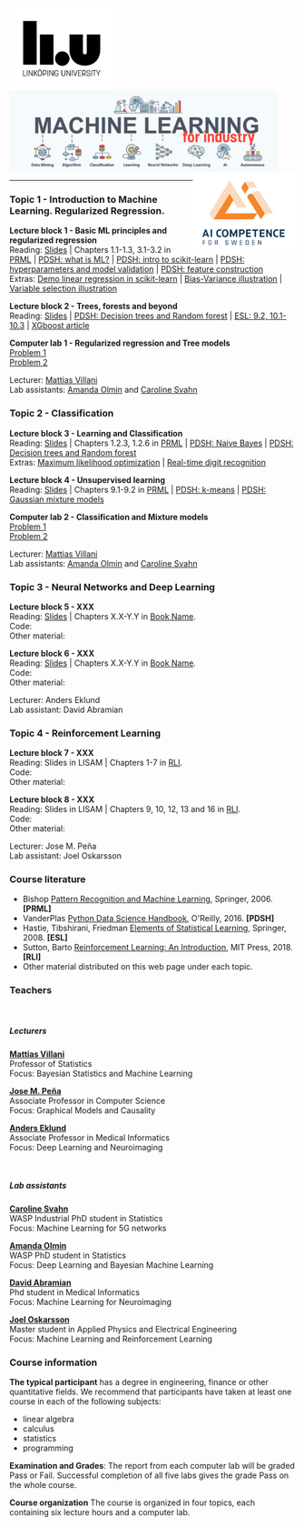 <!-- font: frutiger -->

<img src="./Images/LiU_secondary_1_black.png" alt="LiU logo" align="left" height="145"/><img src="./Images/MachineLearning.jpg" alt="Course logo" align="middle" height="145"/><img src="./Images/LogoAICompetence.png" alt="AI Sweden logo" align="right" height="145"/>

---


### Topic 1 - Introduction to Machine Learning. Regularized Regression.

**Lecture block 1 - Basic ML principles and regularized regression** \
Reading: [Slides](/Slides/L1IntroRegression.pdf) | Chapters 1.1-1.3, 3.1-3.2 in [PRML](https://www.microsoft.com/en-us/research/uploads/prod/2006/01/Bishop-Pattern-Recognition-and-Machine-Learning-2006.pdf) | [PDSH: what is ML?](https://jakevdp.github.io/PythonDataScienceHandbook/05.01-what-is-machine-learning.html) | [PDSH: intro to scikit-learn](https://jakevdp.github.io/PythonDataScienceHandbook/05.02-introducing-scikit-learn.html) | [PDSH: hyperparameters and model validation](https://jakevdp.github.io/PythonDataScienceHandbook/05.03-hyperparameters-and-model-validation.html) | [PDSH: feature construction](https://colab.research.google.com/github/jakevdp/PythonDataScienceHandbook/blob/master/notebooks/05.04-Feature-Engineering.ipynb)\
Extras: [Demo linear regression in scikit-learn](./Extras/DemoLinReg.ipynb) | [Bias-Variance illustration](./Extras/BiasVarianceIllustration.ipynb) | [Variable selection illustration](./Extras/VariableSelection.ipynb)

**Lecture block 2 - Trees, forests and beyond** \
Reading: [Slides](/Slides/L2RegTrees.pdf) | [PDSH: Decision trees and Random forest](https://colab.research.google.com/github/jakevdp/PythonDataScienceHandbook/blob/master/notebooks/05.08-Random-Forests.ipynb) | [ESL: 9.2, 10.1-10.3](https://web.stanford.edu/~hastie/Papers/ESLII.pdf) | [XGboost article](http://cinslab.com/wp-content/uploads/2019/06/Ke-Wang-XGBoost-A-Scalable-Tree-Boosting-System.pdf)

**Computer lab 1 - Regularized regression and Tree models**\
[Problem 1](./Labs/Lab1a.ipynb)\
[Problem 2](./Labs/Lab1b.ipynb)

Lecturer: [Mattias Villani](https://mattiasvillani.com) \
Lab assistants: [Amanda Olmin](https://liu.se/en/employee/amaol67) and [Caroline Svahn](https://liu.se/medarbetare/carsv14)

### Topic 2 - Classification

**Lecture block 3 - Learning and Classification** \
Reading: [Slides](SLIDES) | Chapters 1.2.3, 1.2.6 in [PRML](https://www.microsoft.com/en-us/research/uploads/prod/2006/01/Bishop-Pattern-Recognition-and-Machine-Learning-2006.pdf) | [PDSH: Naive Bayes](https://jakevdp.github.io/PythonDataScienceHandbook/05.05-naive-bayes.html) | [PDSH: Decision trees and Random forest](https://colab.research.google.com/github/jakevdp/PythonDataScienceHandbook/blob/master/notebooks/05.08-Random-Forests.ipynb) \
Extras: [Maximum likelihood optimization](./Extras/MLEbyOptimization.ipynb) | [Real-time digit recognition](https://www.reddit.com/r/dataisbeautiful/comments/dpnmnz/oc_recognizing_handwritten_digits_as_they_are/)

**Lecture block 4 - Unsupervised learning** \
Reading: [Slides](/Slides/L4Unsupervised.pdf) | Chapters 9.1-9.2 in [PRML](https://www.microsoft.com/en-us/research/uploads/prod/2006/01/Bishop-Pattern-Recognition-and-Machine-Learning-2006.pdf) | [PDSH: k-means](https://colab.research.google.com/github/jakevdp/PythonDataScienceHandbook/blob/master/notebooks/05.11-K-Means.ipynb) | [PDSH: Gaussian mixture models](https://colab.research.google.com/github/jakevdp/PythonDataScienceHandbook/blob/master/notebooks/05.12-Gaussian-Mixtures.ipynb)

**Computer lab 2 - Classification and Mixture models**\
[Problem 1](./Labs/Lab2a.ipynb)\
[Problem 2](./Labs/Lab2b.ipynb)

Lecturer:  [Mattias Villani](https://mattiasvillani.com) \
Lab assistants: [Amanda Olmin](https://liu.se/en/employee/amaol67) and [Caroline Svahn](https://liu.se/medarbetare/carsv14)


### Topic 3 - Neural Networks and Deep Learning

**Lecture block 5 - XXX** \
Reading: [Slides](SLIDES) | Chapters X.X-Y.Y in [Book Name](book). \
Code: \
Other material:

**Lecture block 6 - XXX** \
Reading: [Slides](SLIDES) | Chapters X.X-Y.Y in [Book Name](book). \
Code: \
Other material:

Lecturer: Anders Eklund \
Lab assistant: David Abramian


### Topic 4 - Reinforcement Learning

**Lecture block 7 - XXX** \
Reading: Slides in LISAM | Chapters 1-7 in [RLI](http://incompleteideas.net/book/the-book.html). \
Code: \
Other material:

**Lecture block 8 - XXX** \
Reading: Slides in LISAM | Chapters 9, 10, 12, 13 and 16 in [RLI](http://incompleteideas.net/book/the-book.html). \
Code: \
Other material:

Lecturer: Jose M. Peña \
Lab assistant: Joel Oskarsson


### Course literature

  * Bishop [Pattern Recognition and Machine Learning](https://www.microsoft.com/en-us/research/uploads/prod/2006/01/Bishop-Pattern-Recognition-and-Machine-Learning-2006.pdf), Springer, 2006. **[PRML]**
  * VanderPlas [Python Data Science Handbook](https://jakevdp.github.io/PythonDataScienceHandbook/), O'Reilly, 2016. **[PDSH]**
  * Hastie, Tibshirani, Friedman [Elements of Statistical Learning](https://web.stanford.edu/~hastie/Papers/ESLII.pdf), Springer, 2008. **[ESL]**
  * Sutton, Barto [Reinforcement Learning: An Introduction](http://incompleteideas.net/book/the-book.html), MIT Press, 2018. **[RLI]**
  * Other material distributed on this web page under each topic.


### Teachers
<br>

##### **Lecturers**
[**Mattias Villani**](https://www.mattiasvillani.com/) \
Professor of Statistics \
Focus: Bayesian Statistics and Machine Learning

[**Jose M. Peña**](https://www.ida.liu.se/~jospe50/) \
Associate Professor in Computer Science \
Focus: Graphical Models and Causality

[**Anders Eklund**](https://liu.se/en/employee/andek67) \
Associate Professor in Medical Informatics \
Focus: Deep Learning and Neuroimaging

<br>

##### **Lab assistants**

[**Caroline Svahn**](https://liu.se/medarbetare/carsv14) \
WASP Industrial PhD student in Statistics \
Focus: Machine Learning for 5G networks

[**Amanda Olmin**](https://liu.se/en/employee/amaol67) \
WASP PhD student in Statistics \
Focus: Deep Learning and Bayesian Machine Learning

[**David Abramian**](https://liu.se/en/employee/davab27) \
Phd student in Medical Informatics \
Focus: Machine Learning for Neuroimaging

[**Joel Oskarsson**](https://se.linkedin.com/in/joel-oskarsson) \
Master student in Applied Physics and Electrical Engineering\
Focus: Machine Learning and Reinforcement Learning


### Course information
**The typical participant** has a degree in engineering, finance or other quantitative fields. We recommend that participants have taken at least one course in each of the following subjects:

* linear algebra
* calculus
* statistics
* programming

**Examination and Grades**: The report from each computer lab will be graded Pass or Fail. Successful completion of all five labs gives the grade Pass on the whole course.

**Course organization**
The course is organized in four topics, each containing six lecture hours and a computer lab.
